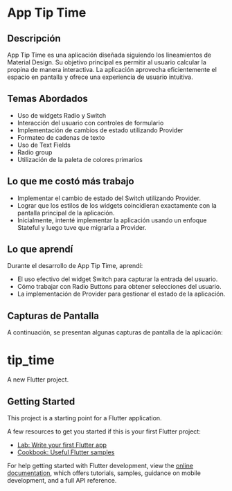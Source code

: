 # App Tip Time

## Descripción

App Tip Time es una aplicación diseñada siguiendo los lineamientos de Material Design. Su objetivo principal es permitir al usuario calcular la propina de manera interactiva. La aplicación aprovecha eficientemente el espacio en pantalla y ofrece una experiencia de usuario intuitiva.

## Temas Abordados

- Uso de widgets Radio y Switch
- Interacción del usuario con controles de formulario
- Implementación de cambios de estado utilizando Provider
- Formateo de cadenas de texto
- Uso de Text Fields
- Radio group
- Utilización de la paleta de colores primarios

## Lo que me costó más trabajo

- Implementar el cambio de estado del Switch utilizando Provider.
- Lograr que los estilos de los widgets coincidieran exactamente con la pantalla principal de la aplicación.
- Inicialmente, intenté implementar la aplicación usando un enfoque Stateful y luego tuve que migrarla a Provider.

## Lo que aprendí

Durante el desarrollo de App Tip Time, aprendí:

- El uso efectivo del widget Switch para capturar la entrada del usuario.
- Cómo trabajar con Radio Buttons para obtener selecciones del usuario.
- La implementación de Provider para gestionar el estado de la aplicación.

## Capturas de Pantalla

A continuación, se presentan algunas capturas de pantalla de la aplicación:

# tip_time

A new Flutter project.

## Getting Started

This project is a starting point for a Flutter application.

A few resources to get you started if this is your first Flutter project:

- [Lab: Write your first Flutter app](https://docs.flutter.dev/get-started/codelab)
- [Cookbook: Useful Flutter samples](https://docs.flutter.dev/cookbook)

For help getting started with Flutter development, view the
[online documentation](https://docs.flutter.dev/), which offers tutorials,
samples, guidance on mobile development, and a full API reference.
